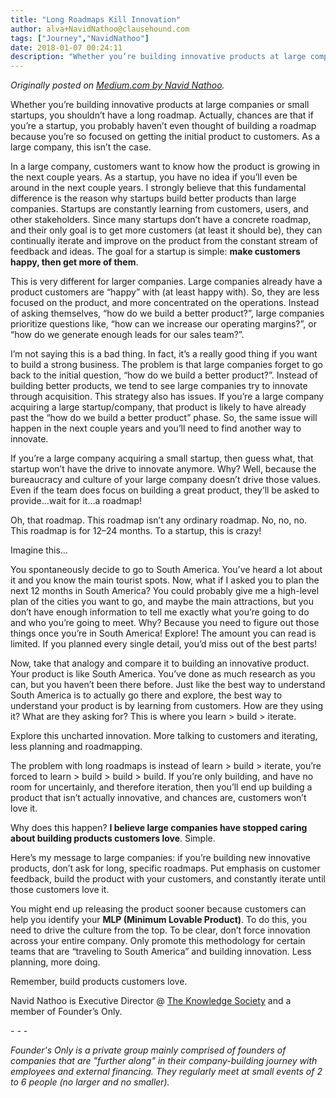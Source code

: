 ```yaml
---
title: "Long Roadmaps Kill Innovation"
author: alva+NavidNathoo@clausehound.com
tags: ["Journey","NavidNathoo"]
date: 2018-01-07 00:24:11
description: "Whether you’re building innovative products at large companies or small startups, you shouldn’t have a long roadmap. Actually, chances are that if you’re a startup, you probably haven’t even thought of building a roadmap because you’re so focused on getting the initial product to customers. As a large company, this isn’t the case."
---
```



*Originally posted on [Medium.com by Navid Nathoo](https://medium.com/@navidnathoo/long-roadmaps-kill-innovation-bdf430297dba).*

Whether you’re building innovative products at large companies or small startups, you shouldn’t have a long roadmap. Actually, chances are that if you’re a startup, you probably haven’t even thought of building a roadmap because you’re so focused on getting the initial product to customers. As a large company, this isn’t the case.

In a large company, customers want to know how the product is growing in the next couple years. As a startup, you have no idea if you’ll even be around in the next couple years. I strongly believe that this fundamental difference is the reason why startups build better products than large companies. Startups are constantly learning from customers, users, and other stakeholders. Since many startups don’t have a concrete roadmap, and their only goal is to get more customers (at least it should be), they can continually iterate and improve on the product from the constant stream of feedback and ideas. The goal for a startup is simple: **make customers happy, then get more of them**.

This is very different for larger companies. Large companies already have a product customers are “happy” with (at least happy with). So, they are less focused on the product, and more concentrated on the operations. Instead of asking themselves, “how do we build a better product?”, large companies prioritize questions like, “how can we increase our operating margins?”, or “how do we generate enough leads for our sales team?”.

I’m not saying this is a bad thing. In fact, it’s a really good thing if you want to build a strong business. The problem is that large companies forget to go back to the initial question, “how do we build a better product?”. Instead of building better products, we tend to see large companies try to innovate through acquisition. This strategy also has issues. If you’re a large company acquiring a large startup/company, that product is likely to have already past the “how do we build a better product” phase. So, the same issue will happen in the next couple years and you’ll need to find another way to innovate. 

If you’re a large company acquiring a small startup, then guess what, that startup won’t have the drive to innovate anymore. Why? Well, because the bureaucracy and culture of your large company doesn’t drive those values. Even if the team does focus on building a great product, they’ll be asked to provide…wait for it…a roadmap!

Oh, that roadmap. This roadmap isn’t any ordinary roadmap. No, no, no. This roadmap is for 12–24 months. To a startup, this is crazy!

Imagine this…

You spontaneously decide to go to South America. You’ve heard a lot about it and you know the main tourist spots. Now, what if I asked you to plan the next 12 months in South America? You could probably give me a high-level plan of the cities you want to go, and maybe the main attractions, but you don’t have enough information to tell me exactly what you’re going to do and who you’re going to meet. Why? Because you need to figure out those things once you’re in South America! Explore! The amount you can read is limited. If you planned every single detail, you’d miss out of the best parts!

Now, take that analogy and compare it to building an innovative product. Your product is like South America. You’ve done as much research as you can, but you haven’t been there before. Just like the best way to understand South America is to actually go there and explore, the best way to understand your product is by learning from customers. How are they using it? What are they asking for? This is where you learn > build > iterate.

Explore this uncharted innovation. More talking to customers and iterating, less planning and roadmapping.

The problem with long roadmaps is instead of learn > build > iterate, you’re forced to learn > build > build > build. If you’re only building, and have no room for uncertainly, and therefore iteration, then you’ll end up building a product that isn’t actually innovative, and chances are, customers won’t love it.

Why does this happen? **I believe large companies have stopped caring about building products customers love**. Simple.

Here’s my message to large companies: if you’re building new innovative products, don’t ask for long, specific roadmaps. Put emphasis on customer feedback, build the product with your customers, and constantly iterate until those customers love it. 

You might end up releasing the product sooner because customers can help you identify your **MLP (Minimum Lovable Product)**. To do this, you need to drive the culture from the top. To be clear, don’t force innovation across your entire company. Only promote this methodology for certain teams that are “traveling to South America” and building innovation. Less planning, more doing.

Remember, build products customers love.

Navid Nathoo is Executive Director @ [The Knowledge Society](http://theksociety.com/) and a member of Founder’s Only.

*- - -*

*Founder's Only is a private group mainly comprised of founders of companies that are "further along" in their company-building journey with employees and external financing. They regularly meet at small events of 2 to 6 people (no larger and no smaller).*
